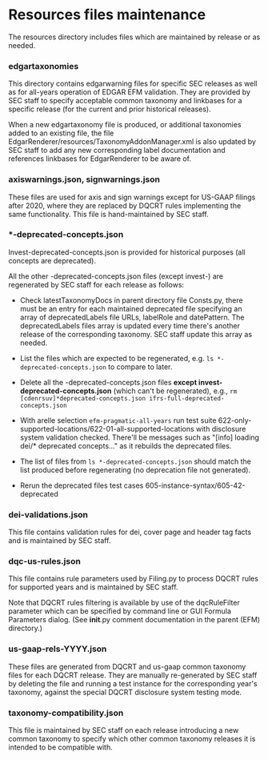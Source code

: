 # Resources files maintenance

The resources directory includes files which are maintained by release or as needed.

### edgartaxonomies

This directory contains edgarwarning files for specific SEC releases as well as for all-years operation of
EDGAR EFM validation.  They are provided by SEC staff to specify acceptable common taxonomy and linkbases
for a specific release (for the current and prior historical releases).

When a new edgartaxonomy file is produced, or additional taxonomies added to an existing file, the file
EdgarRenderer/resources/TaxonomyAddonManager.xml is also updated by SEC staff to add any new corresponding 
label documentation and references linkbases for EdgarRenderer to be aware of.

### axiswarnings.json, signwarnings.json

These files are used for axis and sign warnings except for US-GAAP filings after 2020, where they are replaced 
by DQCRT rules implementing the same functionality.  This file is hand-maintained by SEC staff.

### *-deprecated-concepts.json

Invest-deprecated-concepts.json is provided for historical purposes (all concepts are deprecated).

All the other -deprecated-concepts.json files (except invest-) are regenerated by SEC staff for each release as follows:

* Check latestTaxonomyDocs in parent directory file Consts.py, there must be an entry for each maintained deprecated file specifying an array of deprecatedLabels file URLs, labelRole and datePattern.  The deprecatedLabels files array is updated
every time there's another release of the corresponding taxonomy.  SEC staff update this array as needed.

* List the files which are expected to be regenerated, e.g. `ls *-deprecated-concepts.json` to compare to later.

* Delete all the -deprecated-concepts.json files **except invest-deprecated-concepts.json** (which can't be regenerated), e.g., `rm [cdenrsuv]*deprecated-concepts.json ifrs-full-deprecated-concepts.json`

* With arelle selection `efm-pragmatic-all-years` run test suite 622-only-supported-locations/622-01-all-supported-locations with disclosure system validation checked.  There'll be messages such as "[info] loading dei/* deprecated concepts..." as it rebuilds the deprecated files.

* The list of files from `ls *-deprecated-concepts.json` should match the list produced before regenerating (no deprecation file not generated).

* Rerun the deprecated files test cases 605-instance-syntax/605-42-deprecated

### dei-validations.json

This file contains validation rules for dei, cover page and header tag facts and is maintained by SEC staff.

### dqc-us-rules.json

This file contains rule parameters used by Filing.py to process DQCRT rules for supported years and is maintained by SEC staff.

Note that DQCRT rules filtering is available by use of the dqcRuleFilter parameter which can be specified by command line or 
GUI Formula Parameters dialog.  (See __init__.py comment documentation in the parent (EFM) directory.)

### us-gaap-rels-YYYY.json

These files are generated from DQCRT and us-gaap common taxonomy files for each DQCRT release.  They are manually re-generated by SEC staff by deleting the file and running a test instance for the corresponding year's taxonomy, against the special DQCRT disclosure system testing mode.

### taxonomy-compatibility.json

This file is maintained by SEC staff on each release introducing a new common taxonomy to specify which other common taxonomy releases it is intended to be compatible with.

